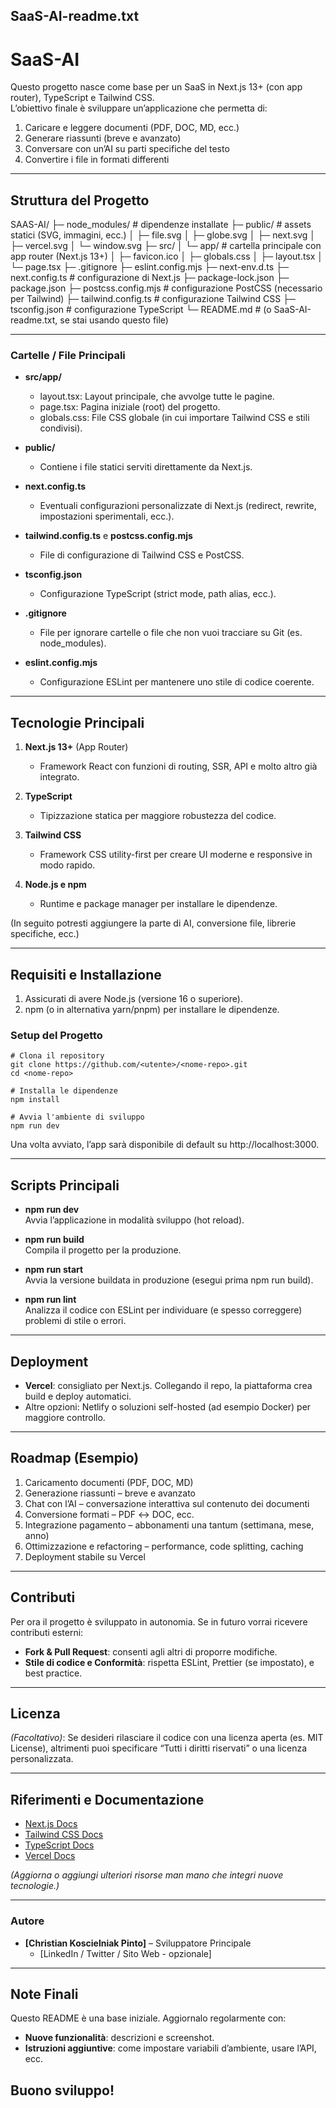 SaaS-AI-readme.txt
-------------------------------------------------------------------

# SaaS-AI

Questo progetto nasce come base per un SaaS in Next.js 13+ (con app router), TypeScript e Tailwind CSS.  
L’obiettivo finale è sviluppare un’applicazione che permetta di:

1. Caricare e leggere documenti (PDF, DOC, MD, ecc.)
2. Generare riassunti (breve e avanzato)
3. Conversare con un’AI su parti specifiche del testo
4. Convertire i file in formati differenti

-------------------------------------------------------------------
## Struttura del Progetto

SAAS-AI/
  ├─ node_modules/             # dipendenze installate
  ├─ public/                   # assets statici (SVG, immagini, ecc.)
  │   ├─ file.svg
  │   ├─ globe.svg
  │   ├─ next.svg
  │   ├─ vercel.svg
  │   └─ window.svg
  ├─ src/
  │   └─ app/                  # cartella principale con app router (Next.js 13+)
  │       ├─ favicon.ico
  │       ├─ globals.css
  │       ├─ layout.tsx
  │       └─ page.tsx
  ├─ .gitignore
  ├─ eslint.config.mjs
  ├─ next-env.d.ts
  ├─ next.config.ts            # configurazione di Next.js
  ├─ package-lock.json
  ├─ package.json
  ├─ postcss.config.mjs        # configurazione PostCSS (necessario per Tailwind)
  ├─ tailwind.config.ts        # configurazione Tailwind CSS
  ├─ tsconfig.json             # configurazione TypeScript
  └─ README.md                 # (o SaaS-AI-readme.txt, se stai usando questo file)

-------------------------------------------------------------------
### Cartelle / File Principali

- **src/app/**
  - layout.tsx: Layout principale, che avvolge tutte le pagine.
  - page.tsx: Pagina iniziale (root) del progetto.
  - globals.css: File CSS globale (in cui importare Tailwind CSS e stili condivisi).

- **public/**
  - Contiene i file statici serviti direttamente da Next.js.

- **next.config.ts**
  - Eventuali configurazioni personalizzate di Next.js (redirect, rewrite, impostazioni sperimentali, ecc.).

- **tailwind.config.ts** e **postcss.config.mjs**
  - File di configurazione di Tailwind CSS e PostCSS.

- **tsconfig.json**
  - Configurazione TypeScript (strict mode, path alias, ecc.).

- **.gitignore**
  - File per ignorare cartelle o file che non vuoi tracciare su Git (es. node_modules).

- **eslint.config.mjs**
  - Configurazione ESLint per mantenere uno stile di codice coerente.

-------------------------------------------------------------------
## Tecnologie Principali

1. **Next.js 13+** (App Router)  
   - Framework React con funzioni di routing, SSR, API e molto altro già integrato.

2. **TypeScript**  
   - Tipizzazione statica per maggiore robustezza del codice.

3. **Tailwind CSS**  
   - Framework CSS utility-first per creare UI moderne e responsive in modo rapido.

4. **Node.js e npm**  
   - Runtime e package manager per installare le dipendenze.

(In seguito potresti aggiungere la parte di AI, conversione file, librerie specifiche, ecc.)

-------------------------------------------------------------------
## Requisiti e Installazione

1. Assicurati di avere Node.js (versione 16 o superiore).
2. npm (o in alternativa yarn/pnpm) per installare le dipendenze.

### Setup del Progetto

    # Clona il repository
    git clone https://github.com/<utente>/<nome-repo>.git
    cd <nome-repo>

    # Installa le dipendenze
    npm install

    # Avvia l'ambiente di sviluppo
    npm run dev

Una volta avviato, l’app sarà disponibile di default su http://localhost:3000.

-------------------------------------------------------------------
## Scripts Principali

- **npm run dev**  
  Avvia l’applicazione in modalità sviluppo (hot reload).

- **npm run build**  
  Compila il progetto per la produzione.

- **npm run start**  
  Avvia la versione buildata in produzione (esegui prima npm run build).

- **npm run lint**  
  Analizza il codice con ESLint per individuare (e spesso correggere) problemi di stile o errori.

-------------------------------------------------------------------
## Deployment

- **Vercel**: consigliato per Next.js. Collegando il repo, la piattaforma crea build e deploy automatici.
- Altre opzioni: Netlify o soluzioni self-hosted (ad esempio Docker) per maggiore controllo.

-------------------------------------------------------------------
## Roadmap (Esempio)

1. Caricamento documenti (PDF, DOC, MD)
2. Generazione riassunti – breve e avanzato
3. Chat con l’AI – conversazione interattiva sul contenuto dei documenti
4. Conversione formati – PDF ↔ DOC, ecc.
5. Integrazione pagamento – abbonamenti una tantum (settimana, mese, anno)
6. Ottimizzazione e refactoring – performance, code splitting, caching
7. Deployment stabile su Vercel

-------------------------------------------------------------------
## Contributi

Per ora il progetto è sviluppato in autonomia. Se in futuro vorrai ricevere contributi esterni:

- **Fork & Pull Request**: consenti agli altri di proporre modifiche.
- **Stile di codice e Conformità**: rispetta ESLint, Prettier (se impostato), e best practice.

-------------------------------------------------------------------
## Licenza

*(Facoltativo)*: Se desideri rilasciare il codice con una licenza aperta (es. MIT License), altrimenti
puoi specificare “Tutti i diritti riservati” o una licenza personalizzata.

-------------------------------------------------------------------
## Riferimenti e Documentazione

- [Next.js Docs](https://nextjs.org/docs)
- [Tailwind CSS Docs](https://tailwindcss.com/docs)
- [TypeScript Docs](https://www.typescriptlang.org/docs)
- [Vercel Docs](https://vercel.com/docs)

*(Aggiorna o aggiungi ulteriori risorse man mano che integri nuove tecnologie.)*

-------------------------------------------------------------------
### Autore

- **[Christian Koscielniak Pinto]** – Sviluppatore Principale  
  - [LinkedIn / Twitter / Sito Web - opzionale]

-------------------------------------------------------------------
## Note Finali

Questo README è una base iniziale. Aggiornalo regolarmente con:

- **Nuove funzionalità**: descrizioni e screenshot.
- **Istruzioni aggiuntive**: come impostare variabili d’ambiente, usare l’API, ecc.

Buono sviluppo!
-------------------------------------------------------------------
